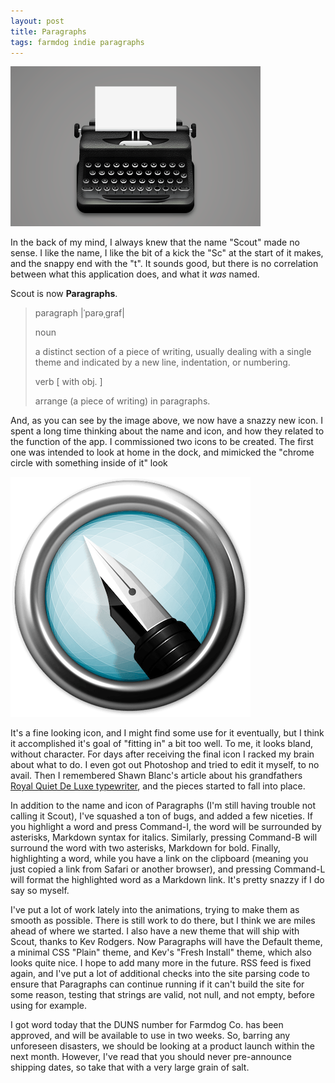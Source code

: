 ```yaml
---
layout: post
title: Paragraphs
tags: farmdog indie paragraphs
---
```


![Alt Text](/media/pgraphs.png)

In the back of my mind, I always knew that the name "Scout" made no sense. I like the name, I like the bit of a kick the "Sc" at the start of it makes, and the snappy end with the "t". It sounds good, but there is no correlation between what this application does, and what it *was* named. 

Scout is now  **Paragraphs**.

>paragraph |ˈparəˌgraf|
>
>noun
>
>a distinct section of a piece of writing, usually dealing with a single theme and indicated by a new line, indentation, or numbering.
>
>verb [ with obj. ]
>
>arrange (a piece of writing) in paragraphs.

And, as you can see by the image above, we now have a snazzy new icon. I spent a long time thinking about the name and icon, and how they related to the function of the app. I commissioned two icons to be created. The first one was intended to look at home in the dock, and mimicked the "chrome circle with something inside of it" look 

![Alt Text](/media/Scout_512_copy.png)

It's a fine looking icon, and I might find some use for it eventually, but I think it accomplished it's goal of "fitting in" a bit too well. To me, it looks bland, without character. For days after receiving the final icon I racked my brain about what to do. I even got out Photoshop and tried to edit it myself, to no avail. Then I remembered Shawn Blanc's article about his grandfathers [Royal Quiet De Luxe typewriter](http://shawnblanc.net/2013/03/royal-quiet-de-luxe/), and the pieces started to fall into place. 

In addition to the name and icon of Paragraphs (I'm still having trouble not calling it Scout), I've squashed a ton of bugs, and added a few niceties. If you highlight a word and press Command-I, the word will be surrounded by asterisks, Markdown syntax for italics. Similarly, pressing Command-B will surround the word with two asterisks, Markdown for bold. Finally, highlighting a word, while you have a link on the clipboard (meaning you just copied a link from Safari or another browser), and pressing Command-L will format the highlighted word as a Markdown link. It's pretty snazzy if I do say so myself. 

I've put a lot of work lately into the animations, trying to make them as smooth as possible. There is still work to do there, but I think we are miles ahead of where we started. I also have a new theme that will ship with Scout, thanks to Kev Rodgers. Now Paragraphs will have the Default theme, a minimal CSS "Plain" theme, and Kev's "Fresh Install" theme, which also looks quite nice. I hope to add many more in the future. RSS feed is fixed again, and I've put a lot of additional checks into the site parsing code to ensure that Paragraphs can continue running if it can't build the site for some reason, testing that strings are valid, not null, and not empty, before using for example.

I got word today that the DUNS number for Farmdog Co. has been approved, and will be available to use in two weeks. So, barring any unforeseen disasters, we should be looking at a product launch within the next month. However, I've read that you should never pre-announce shipping dates, so take that with a very large grain of salt.
